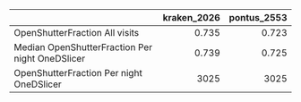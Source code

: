 |                                                 |   kraken_2026 |   pontus_2553 |
|:------------------------------------------------|--------------:|--------------:|
| OpenShutterFraction All visits                  |         0.735 |         0.723 |
| Median OpenShutterFraction Per night OneDSlicer |         0.739 |         0.725 |
| OpenShutterFraction Per night OneDSlicer        |      3025     |      3025     |
